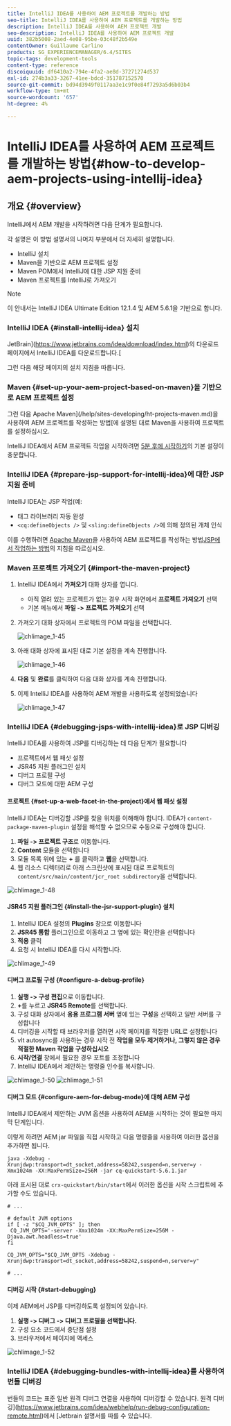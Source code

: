 ```yaml
---
title: IntelliJ IDEA를 사용하여 AEM 프로젝트를 개발하는 방법
seo-title: IntelliJ IDEA를 사용하여 AEM 프로젝트를 개발하는 방법
description: IntelliJ IDEA를 사용하여 AEM 프로젝트 개발
seo-description: IntelliJ IDEA를 사용하여 AEM 프로젝트 개발
uuid: 382b5008-2aed-4e08-95be-03c48f2b549e
contentOwner: Guillaume Carlino
products: SG_EXPERIENCEMANAGER/6.4/SITES
topic-tags: development-tools
content-type: reference
discoiquuid: df6410a2-794e-4fa2-ae8d-37271274d537
exl-id: 274b3a33-3267-41ee-bdcd-351787152570
source-git-commit: bd94d3949f0117aa3e1c9f0e84f7293a5d6b03b4
workflow-type: tm+mt
source-wordcount: '657'
ht-degree: 4%

---
```


# IntelliJ IDEA를 사용하여 AEM 프로젝트를 개발하는 방법{#how-to-develop-aem-projects-using-intellij-idea}

## 개요 {#overview}

IntelliJ에서 AEM 개발을 시작하려면 다음 단계가 필요합니다.

각 설명은 이 방법 설명서의 나머지 부분에서 더 자세히 설명합니다.

* IntelliJ 설치
* Maven을 기반으로 AEM 프로젝트 설정
* Maven POM에서 IntelliJ에 대한 JSP 지원 준비
* Maven 프로젝트를 IntelliJ로 가져오기

>[!NOTE]
>
>이 안내서는 IntelliJ IDEA Ultimate Edition 12.1.4 및 AEM 5.6.1을 기반으로 합니다.

### IntelliJ IDEA {#install-intellij-idea} 설치

JetBrain](https://www.jetbrains.com/idea/download/index.html)의 다운로드 페이지에서 IntelliJ IDEA를 다운로드합니다.[

그런 다음 해당 페이지의 설치 지침을 따릅니다.

### Maven {#set-up-your-aem-project-based-on-maven}을 기반으로 AEM 프로젝트 설정

그런 다음 Apache Maven](/help/sites-developing/ht-projects-maven.md)을 사용하여 AEM 프로젝트를 작성하는 방법[에 설명된 대로 Maven을 사용하여 프로젝트를 설정하십시오.

IntelliJ IDEA에서 AEM 프로젝트 작업을 시작하려면 [5분 후에 시작하기](https://maven.apache.org/guides/getting-started/maven-in-five-minutes.html)의 기본 설정이 충분합니다.

### IntelliJ IDEA {#prepare-jsp-support-for-intellij-idea}에 대한 JSP 지원 준비

IntelliJ IDEA는 JSP 작업(예:

* 태그 라이브러리 자동 완성
* `<cq:defineObjects />` 및 `<sling:defineObjects />`에 의해 정의된 개체 인식

이를 수행하려면 [Apache Maven](/help/sites-developing/ht-projects-maven.md)을 사용하여 AEM 프로젝트를 작성하는 방법[JSP에서 작업하는 방법](/help/sites-developing/ht-projects-maven.md#how-to-work-with-jsps)의 지침을 따르십시오.

### Maven 프로젝트 가져오기 {#import-the-maven-project}

1. IntelliJ IDEA에서 **가져오기** 대화 상자를 엽니다.

   * 아직 열려 있는 프로젝트가 없는 경우 시작 화면에서 **프로젝트 가져오기** 선택
   * 기본 메뉴에서 **파일 -> 프로젝트 가져오기** 선택

1. 가져오기 대화 상자에서 프로젝트의 POM 파일을 선택합니다.

   ![chlimage_1-45](assets/chlimage_1-45.png)

1. 아래 대화 상자에 표시된 대로 기본 설정을 계속 진행합니다.

   ![chlimage_1-46](assets/chlimage_1-46.png)

1. **다음** 및 **완료**&#x200B;를 클릭하여 다음 대화 상자를 계속 진행합니다.
1. 이제 IntelliJ IDEA를 사용하여 AEM 개발을 사용하도록 설정되었습니다

   ![chlimage_1-47](assets/chlimage_1-47.png)

### IntelliJ IDEA {#debugging-jsps-with-intellij-idea}로 JSP 디버깅

IntelliJ IDEA를 사용하여 JSP를 디버깅하는 데 다음 단계가 필요합니다

* 프로젝트에서 웹 패싯 설정
* JSR45 지원 플러그인 설치
* 디버그 프로필 구성
* 디버그 모드에 대한 AEM 구성

#### 프로젝트 {#set-up-a-web-facet-in-the-project}에서 웹 패싯 설정

IntelliJ IDEA는 디버깅할 JSP를 찾을 위치를 이해해야 합니다. IDEA가 `content-package-maven-plugin` 설정을 해석할 수 없으므로 수동으로 구성해야 합니다.

1. **파일 -> 프로젝트 구조**&#x200B;로 이동합니다.
1. **Content** 모듈을 선택합니다
1. 모듈 목록 위에 있는 **+** 를 클릭하고 **웹**&#x200B;을 선택합니다.
1. 웹 리소스 디렉터리로 아래 스크린샷에 표시된 대로 프로젝트의 `content/src/main/content/jcr_root subdirectory`을 선택합니다.

![chlimage_1-48](assets/chlimage_1-48.png)

#### JSR45 지원 플러그인 {#install-the-jsr-support-plugin} 설치

1. IntelliJ IDEA 설정의 **Plugins** 창으로 이동합니다
1. **JSR45 통합** 플러그인으로 이동하고 그 옆에 있는 확인란을 선택합니다
1. **적용** 클릭
1. 요청 시 IntelliJ IDEA를 다시 시작합니다.

![chlimage_1-49](assets/chlimage_1-49.png)

#### 디버그 프로필 구성 {#configure-a-debug-profile}

1. **실행 -> 구성 편집**&#x200B;으로 이동합니다.
1. **+**&#x200B;를 누르고 **JSR45 Remote**&#x200B;를 선택합니다.
1. 구성 대화 상자에서 **응용 프로그램 서버** 옆에 있는 **구성**&#x200B;을 선택하고 일반 서버를 구성합니다
1. 디버깅을 시작할 때 브라우저를 열려면 시작 페이지를 적절한 URL로 설정합니다
1. vlt autosync를 사용하는 경우 시작 전 **작업을 모두 제거하거나, 그렇지 않은 경우 적절한 Maven 작업을 구성하십시오**
1. **시작/연결** 창에서 필요한 경우 포트를 조정합니다
1. IntelliJ IDEA에서 제안하는 명령줄 인수를 복사합니다.

![chlimage_1-50](assets/chlimage_1-50.png) ![chlimage_1-51](assets/chlimage_1-51.png)

#### 디버그 모드 {#configure-aem-for-debug-mode}에 대해 AEM 구성

IntelliJ IDEA에서 제안하는 JVM 옵션을 사용하여 AEM을 시작하는 것이 필요한 마지막 단계입니다.

이렇게 하려면 AEM jar 파일을 직접 시작하고 다음 명령줄을 사용하여 이러한 옵션을 추가하면 됩니다.

`java -Xdebug -Xrunjdwp:transport=dt_socket,address=58242,suspend=n,server=y -Xmx1024m -XX:MaxPermSize=256M -jar cq-quickstart-5.6.1.jar`

아래 표시된 대로 `crx-quickstart/bin/start`에서 이러한 옵션을 시작 스크립트에 추가할 수도 있습니다.

```shell
# ...

# default JVM options
if [ -z "$CQ_JVM_OPTS" ]; then
 CQ_JVM_OPTS='-server -Xmx1024m -XX:MaxPermSize=256M -Djava.awt.headless=true'
fi

CQ_JVM_OPTS="$CQ_JVM_OPTS -Xdebug -Xrunjdwp:transport=dt_socket,address=58242,suspend=n,server=y"

# ...
```

#### 디버깅 시작 {#start-debugging}

이제 AEM에서 JSP를 디버깅하도록 설정되어 있습니다.

1. **실행 -> 디버그 -> 디버그 프로필을 선택합니다.**
1. 구성 요소 코드에서 중단점 설정
1. 브라우저에서 페이지에 액세스

![chlimage_1-52](assets/chlimage_1-52.png)

### IntelliJ IDEA {#debugging-bundles-with-intellij-idea}를 사용하여 번들 디버깅

번들의 코드는 표준 일반 원격 디버그 연결을 사용하여 디버깅할 수 있습니다. 원격 디버깅](https://www.jetbrains.com/idea/webhelp/run-debug-configuration-remote.html)에서 [Jetbrain 설명서를 따를 수 있습니다.
